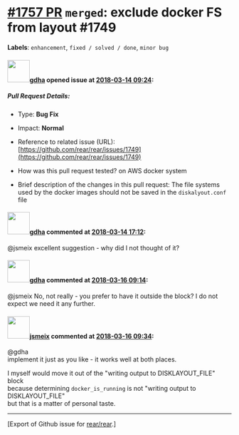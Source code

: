 [\#1757 PR](https://github.com/rear/rear/pull/1757) `merged`: exclude docker FS from layout \#1749
==================================================================================================

**Labels**: `enhancement`, `fixed / solved / done`, `minor bug`

#### <img src="https://avatars.githubusercontent.com/u/888633?u=cdaeb31efcc0048d3619651aa18dd4b76e636b21&v=4" width="50">[gdha](https://github.com/gdha) opened issue at [2018-03-14 09:24](https://github.com/rear/rear/pull/1757):

##### Pull Request Details:

-   Type: **Bug Fix**

-   Impact: **Normal**

-   Reference to related issue (URL):
    [https://github.com/rear/rear/issues/1749](https://github.com/rear/rear/issues/1749)

-   How was this pull request tested? on AWS docker system

-   Brief description of the changes in this pull request: The file
    systems used by the docker images should not be saved in the
    `diskalyout.conf` file

#### <img src="https://avatars.githubusercontent.com/u/888633?u=cdaeb31efcc0048d3619651aa18dd4b76e636b21&v=4" width="50">[gdha](https://github.com/gdha) commented at [2018-03-14 17:12](https://github.com/rear/rear/pull/1757#issuecomment-373102031):

@jsmeix excellent suggestion - why did I not thought of it?

#### <img src="https://avatars.githubusercontent.com/u/888633?u=cdaeb31efcc0048d3619651aa18dd4b76e636b21&v=4" width="50">[gdha](https://github.com/gdha) commented at [2018-03-16 09:14](https://github.com/rear/rear/pull/1757#issuecomment-373650371):

@jsmeix No, not really - you prefer to have it outside the block? I do
not expect we need it any further.

#### <img src="https://avatars.githubusercontent.com/u/1788608?u=925fc54e2ce01551392622446ece427f51e2f0ce&v=4" width="50">[jsmeix](https://github.com/jsmeix) commented at [2018-03-16 09:34](https://github.com/rear/rear/pull/1757#issuecomment-373655238):

@gdha  
implement it just as you like - it works well at both places.

I myself would move it out of the "writing output to DISKLAYOUT\_FILE"
block  
because determining `docker_is_running` is not "writing output to
DISKLAYOUT\_FILE"  
but that is a matter of personal taste.

------------------------------------------------------------------------

\[Export of Github issue for
[rear/rear](https://github.com/rear/rear).\]
